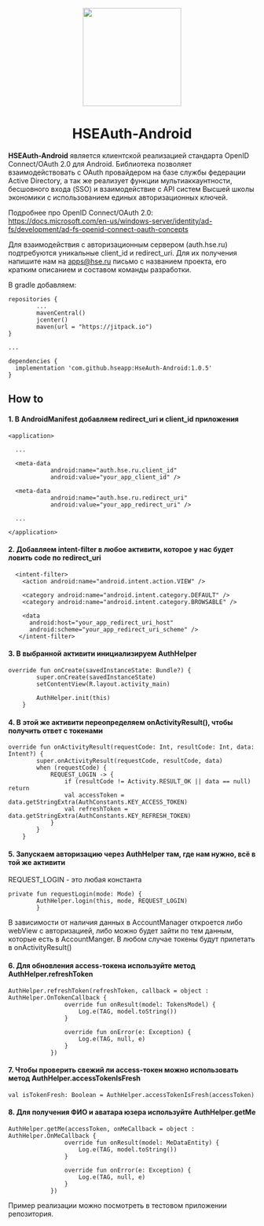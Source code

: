 <p align="center">
  <a href="https://digital.hse.ru">
    <img width="200px" src="https://hse-media.hb.bizmrg.com/hsecore/hse-digital-logo-light/image-1582238921120.svg">
  </a>
</p>

<h1 align="center">HSEAuth-Android</h1>

**HSEAuth-Android** является клиентской реализацией стандарта OpenID Connect/OAuth 2.0 для Android. Библиотека позволяет взаимодействовать с OAuth провайдером на базе службы федерации Active Directory, а так же реализует функции мультиаккаунтности, бесшовного входа (SSO) и взаимодействие с API систем Высшей школы экономики с использованием единых авторизационных ключей.

Подробнее про OpenID Connect/OAuth 2.0: https://docs.microsoft.com/en-us/windows-server/identity/ad-fs/development/ad-fs-openid-connect-oauth-concepts

Для взаимодействия с авторизационным сервером (auth.hse.ru) подтребуются уникальные client_id и redirect_uri. Для их получения напишите нам на apps@hse.ru письмо с названием проекта, его кратким описанием и составом команды разработки.

В gradle добавляем:
```
repositories {
        ...
        mavenCentral()
        jcenter()
        maven(url = "https://jitpack.io")
}
    
...

dependencies {
  implementation 'com.github.hseapp:HseAuth-Android:1.0.5'
}
```

## How to

#### 1. В AndroidManifest добавляем redirect_uri и client_id приложения
```
<application>
  
  ...
  
  <meta-data
            android:name="auth.hse.ru.client_id"
            android:value="your_app_client_id" />
            
  <meta-data
            android:name="auth.hse.ru.redirect_uri"
            android:value="your_app_redirect_uri" />
            
  ...
  
</application>
```

#### 2. Добавляем intent-filter в любое активити, которое у нас будет ловить code по redirect_uri

```
  <intent-filter>
    <action android:name="android.intent.action.VIEW" />

    <category android:name="android.intent.category.DEFAULT" />
    <category android:name="android.intent.category.BROWSABLE" />

    <data
      android:host="your_app_redirect_uri_host"
      android:scheme="your_app_redirect_uri_scheme" />
   </intent-filter>
```

#### 3. В выбранной активити инициализируем AuthHelper
```
override fun onCreate(savedInstanceState: Bundle?) {
        super.onCreate(savedInstanceState)
        setContentView(R.layout.activity_main)
        
        AuthHelper.init(this)
    }
```

#### 4. В этой же активити переопределяем onActivityResult(), чтобы получить ответ с токенами
```
override fun onActivityResult(requestCode: Int, resultCode: Int, data: Intent?) {
        super.onActivityResult(requestCode, resultCode, data)
        when (requestCode) {
            REQUEST_LOGIN -> {
                if (resultCode != Activity.RESULT_OK || data == null) return
                val accessToken = data.getStringExtra(AuthConstants.KEY_ACCESS_TOKEN)
                val refreshToken = data.getStringExtra(AuthConstants.KEY_REFRESH_TOKEN)
            }
        }
    }
```

#### 5. Запускаем авторизацию через AuthHelper там, где нам нужно, всё в той же активити
REQUEST_LOGIN - это любая константа
```
private fun requestLogin(mode: Mode) {
        AuthHelper.login(this, mode, REQUEST_LOGIN)
        }
```

В зависимости от наличия данных в AccountManager откроется либо webView с авторизацией, либо можно будет зайти по тем данным, которые есть в AccountManger. В любом случае токены будут прилетать в onActivityResult()

#### 6. Для обновления access-токена используйте метод AuthHelper.refreshToken
```
AuthHelper.refreshToken(refreshToken, callback = object : AuthHelper.OnTokenCallback {
                override fun onResult(model: TokensModel) {
                    Log.e(TAG, model.toString())
                }

                override fun onError(e: Exception) {
                    Log.e(TAG, null, e)
                }
            })
```

#### 7. Чтобы проверить свежий ли access-токен можно использовать метод AuthHelper.accessTokenIsFresh
```
val isTokenFresh: Boolean = AuthHelper.accessTokenIsFresh(accessToken)
```

#### 8. Для получения ФИО и аватара юзера используйте AuthHelper.getMe
```
AuthHelper.getMe(accessToken, onMeCallback = object : AuthHelper.OnMeCallback {
                override fun onResult(model: MeDataEntity) {
                    Log.e(TAG, model.toString())
                }

                override fun onError(e: Exception) {
                    Log.e(TAG, null, e)
                }
            })
```

Пример реализации можно посмотреть в тестовом приложении репозитория.
